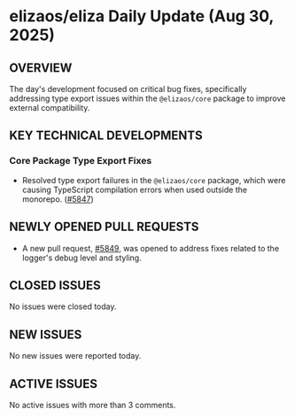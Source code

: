 # elizaos/eliza Daily Update (Aug 30, 2025)
## OVERVIEW 
The day's development focused on critical bug fixes, specifically addressing type export issues within the `@elizaos/core` package to improve external compatibility.

## KEY TECHNICAL DEVELOPMENTS

### Core Package Type Export Fixes
*   Resolved type export failures in the `@elizaos/core` package, which were causing TypeScript compilation errors when used outside the monorepo. ([#5847](https://github.com/elizaos/eliza/pull/5847))

## NEWLY OPENED PULL REQUESTS
*   A new pull request, [#5849](https://github.com/elizaos/eliza/pull/5849), was opened to address fixes related to the logger's debug level and styling.

## CLOSED ISSUES
No issues were closed today.

## NEW ISSUES
No new issues were reported today.

## ACTIVE ISSUES
No active issues with more than 3 comments.